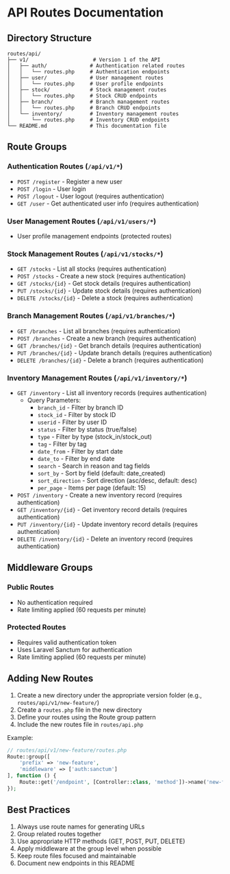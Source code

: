 # API Routes Documentation

## Directory Structure

```
routes/api/
├── v1/                     # Version 1 of the API
│   ├── auth/              # Authentication related routes
│   │   └── routes.php     # Authentication endpoints
│   ├── user/              # User management routes
│   │   └── routes.php     # User profile endpoints
│   ├── stock/             # Stock management routes
│   │   └── routes.php     # Stock CRUD endpoints
│   ├── branch/            # Branch management routes
│   │   └── routes.php     # Branch CRUD endpoints
│   └── inventory/         # Inventory management routes
│       └── routes.php     # Inventory CRUD endpoints
└── README.md              # This documentation file
```

## Route Groups

### Authentication Routes (`/api/v1/*`)
- `POST /register` - Register a new user
- `POST /login` - User login
- `POST /logout` - User logout (requires authentication)
- `GET /user` - Get authenticated user info (requires authentication)

### User Management Routes (`/api/v1/users/*`)
- User profile management endpoints (protected routes)

### Stock Management Routes (`/api/v1/stocks/*`)
- `GET /stocks` - List all stocks (requires authentication)
- `POST /stocks` - Create a new stock (requires authentication)
- `GET /stocks/{id}` - Get stock details (requires authentication)
- `PUT /stocks/{id}` - Update stock details (requires authentication)
- `DELETE /stocks/{id}` - Delete a stock (requires authentication)

### Branch Management Routes (`/api/v1/branches/*`)
- `GET /branches` - List all branches (requires authentication)
- `POST /branches` - Create a new branch (requires authentication)
- `GET /branches/{id}` - Get branch details (requires authentication)
- `PUT /branches/{id}` - Update branch details (requires authentication)
- `DELETE /branches/{id}` - Delete a branch (requires authentication)

### Inventory Management Routes (`/api/v1/inventory/*`)
- `GET /inventory` - List all inventory records (requires authentication)
  - Query Parameters:
    - `branch_id` - Filter by branch ID
    - `stock_id` - Filter by stock ID
    - `userid` - Filter by user ID
    - `status` - Filter by status (true/false)
    - `type` - Filter by type (stock_in/stock_out)
    - `tag` - Filter by tag
    - `date_from` - Filter by start date
    - `date_to` - Filter by end date
    - `search` - Search in reason and tag fields
    - `sort_by` - Sort by field (default: date_created)
    - `sort_direction` - Sort direction (asc/desc, default: desc)
    - `per_page` - Items per page (default: 15)
- `POST /inventory` - Create a new inventory record (requires authentication)
- `GET /inventory/{id}` - Get inventory record details (requires authentication)
- `PUT /inventory/{id}` - Update inventory record details (requires authentication)
- `DELETE /inventory/{id}` - Delete an inventory record (requires authentication)

## Middleware Groups

### Public Routes
- No authentication required
- Rate limiting applied (60 requests per minute)

### Protected Routes
- Requires valid authentication token
- Uses Laravel Sanctum for authentication
- Rate limiting applied (60 requests per minute)

## Adding New Routes

1. Create a new directory under the appropriate version folder (e.g., `routes/api/v1/new-feature/`)
2. Create a `routes.php` file in the new directory
3. Define your routes using the Route group pattern
4. Include the new routes file in `routes/api.php`

Example:
```php
// routes/api/v1/new-feature/routes.php
Route::group([
    'prefix' => 'new-feature',
    'middleware' => ['auth:sanctum']
], function () {
    Route::get('/endpoint', [Controller::class, 'method'])->name('new-feature.endpoint');
});
```

## Best Practices

1. Always use route names for generating URLs
2. Group related routes together
3. Use appropriate HTTP methods (GET, POST, PUT, DELETE)
4. Apply middleware at the group level when possible
5. Keep route files focused and maintainable
6. Document new endpoints in this README 